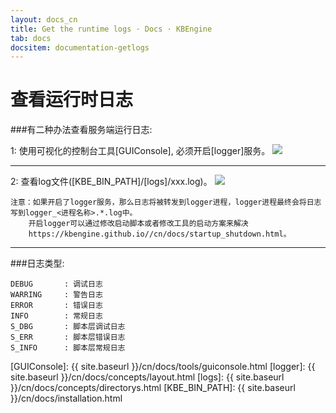 ```yaml
---
layout: docs_cn
title: Get the runtime logs · Docs · KBEngine
tab: docs
docsitem: documentation-getlogs
---
```


查看运行时日志
====================

###有二种办法查看服务端运行日志:

1: 使用可视化的控制台工具[GUIConsole], 必须开启[logger]服务。
<img class="screenshots-img" src="{{ site.baseurl }}/assets/img/screenshots/guiconsole_log.jpg">



- - - 



2: 查看log文件([KBE_BIN_PATH]/[logs]/xxx.log)。
<img class="screenshots-img" src="{{ site.baseurl }}/assets/img/screenshots/windows_getlogs.png">
	
	注意：如果开启了logger服务，那么日志将被转发到logger进程，logger进程最终会将日志写到logger_<进程名称>.*.log中。
		开启logger可以通过修改启动脚本或者修改工具的启动方案来解决
		https://kbengine.github.io//cn/docs/startup_shutdown.html。


-----------------------------------------------------------------------------------------------

###日志类型:

	DEBUG		: 调试日志
	WARRING		: 警告日志
	ERROR		: 错误日志
	INFO		: 常规日志
	S_DBG		: 脚本层调试日志
	S_ERR		: 脚本层错误日志
	S_INFO		: 脚本层常规日志






[GUIConsole]: {{ site.baseurl }}/cn/docs/tools/guiconsole.html
[logger]: {{ site.baseurl }}/cn/docs/concepts/layout.html
[logs]: {{ site.baseurl }}/cn/docs/concepts/directorys.html
[KBE_BIN_PATH]: {{ site.baseurl }}/cn/docs/installation.html

